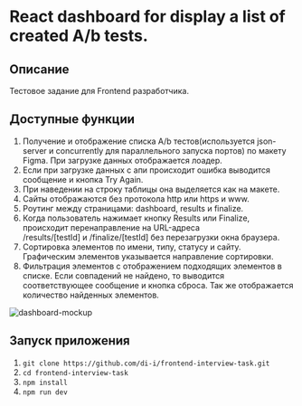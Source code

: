 # React dashboard for display a list of created A/b tests.

## Описание
Тестовое задание для Frontend разработчика.

## Доступные функции

1. Получение и отображение списка A/b тестов(используется json-server и concurrently для параллельного запуска портов) по макету Figma. При загрузке данных отображается лоадер.
2. Если при загрузке данных с апи происходит ошибка выводится сообщение и кнопка Try Again.
2. При наведении на строку таблицы она выделяется как на макете.
3. Сайты отображаются без протокола http или https и www.
4. Роутинг между страницами: dashboard, results и finalize.
5. Когда пользователь нажимает кнопку Results или Finalize, происходит перенаправление на URL-адреса  
/results/[testId] и /finalize/[testId] без перезагрузки окна браузера.
6. Сортировка элементов по имени, типу, статусу и сайту. Графическим элементов указывается направление сортировки.
7. Фильтрация элементов с отображением подходящих элементов в списке. Если совпадений не найдено, то выводится соответствующее сообщение и кнопка сброса. Так же отображается количество найденных элементов.

![dashboard-mockup](https://user-images.githubusercontent.com/55539864/107945133-3cc62080-6fa0-11eb-8ad9-477741417a34.png)


## Запуск приложения

1. `git clone https://github.com/di-i/frontend-interview-task.git`
2. `cd frontend-interview-task`
3. `npm install`
4. `npm run dev`
